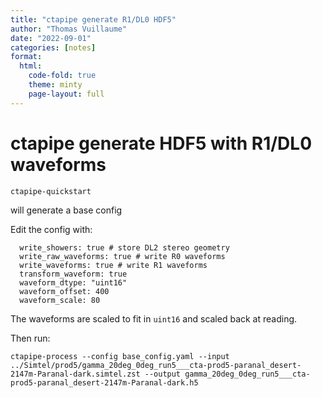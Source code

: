 ```yaml
---
title: "ctapipe generate R1/DL0 HDF5"
author: "Thomas Vuillaume"
date: "2022-09-01"
categories: [notes]
format:
  html:
    code-fold: true
    theme: minty
    page-layout: full
---
```


# ctapipe generate HDF5 with R1/DL0 waveforms

```
ctapipe-quickstart
```

will generate a base config

Edit the config with:

``` 
  write_showers: true # store DL2 stereo geometry
  write_raw_waveforms: true # write R0 waveforms
  write_waveforms: true # write R1 waveforms
  transform_waveform: true
  waveform_dtype: "uint16"
  waveform_offset: 400
  waveform_scale: 80
```

The waveforms are scaled to fit in `uint16` and scaled back at reading.

Then run:

```
ctapipe-process --config base_config.yaml --input ../Simtel/prod5/gamma_20deg_0deg_run5___cta-prod5-paranal_desert-2147m-Paranal-dark.simtel.zst --output gamma_20deg_0deg_run5___cta-prod5-paranal_desert-2147m-Paranal-dark.h5
```